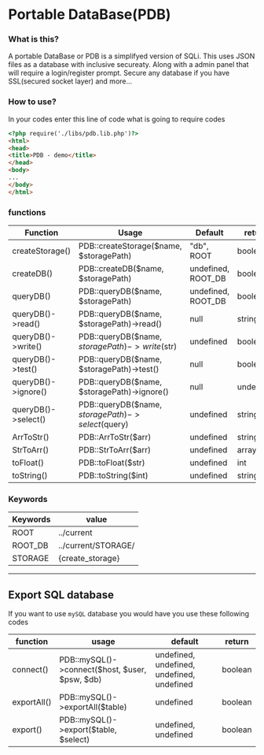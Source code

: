 # Portable DataBase(PDB)

### What is this?

A portable DataBase or PDB is a simplifyed version of SQLi. This uses JSON files as a database with 
inclusive secureaty. Along with a admin panel that will require a login/register prompt. Secure
any database if you have SSL(secured socket layer) and more...

### How to use?

In your codes enter this line of code what is going to require codes
```html
<?php require('./libs/pdb.lib.php')?>
<html>
<head>
<title>PDB - demo</title>
</head>
<body>
...
</body>
</html>
```

### functions

| Function | Usage 		   | Default  | return | support |
| -------- | ------------- | ------- | ------ | ------ |
| createStorage() | PDB::createStorage($name, $storagePath) | "db", ROOT | boolean | 0.0.1<X  |
| createDB() | PDB::createDB($name, $storagePath) | undefined, ROOT_DB | boolean | 0.0.1<X |
| queryDB() | PDB::queryDB($name, $storagePath) | undefined, ROOT_DB | boolean | 0.0.1<X |
| queryDB()->read()   | PDB::queryDB($name, $storagePath)->read() | null | string | 0.0.1<X |
| queryDB()->write() | PDB::queryDB($name, $storagePath)->write($str) | undefined | boolean | 0.0.1<X |
| queryDB()->test()  | PDB::queryDB($name, $storagePath)->test() | null | boolean | 0.0.1<X |
| queryDB()->ignore() | PDB::queryDB($name, $storagePath)->ignore() | null | undefined | 0.0.1<X |
| queryDB()->select() | PDB::queryDB($name, $storagePath)->select($query) | undefined | string | 0.0.1<X |
| ArrToStr() | PDB::ArrToStr($arr) | undefined | string | 0.0.1<X |
| StrToArr() | PDB::StrToArr($arr) | undefined | array | 0.0.1<X |
| toFloat()  | PDB::toFloat($str)  | undefined | int | 0.0.1<X |
| toString() | PDB::toString($int) | undefined | string | 0.0.1<X |

### Keywords

| Keywords | value |
| ------- | ------ |
| ROOT    | ../current             |
| ROOT_DB | ../current/STORAGE/  |
| STORAGE | {create_storage}       |

***

## Export SQL database
 
 If you want to use `mySQL` database you would have you use these following codes
 
 | function | usage | default | return |
 | -------- | ----- | ------ | -------- |
 | connect()|PDB::mySQL()->connect($host, $user, $psw, $db)| undefined, undefined, undefined, undefined | boolean |
 | exportAll() | PDB::mySQL()->exportAll($table) | undefined | boolean |
 | export() | PDB::mySQL()->export($table, $select) | undefined, undefined | boolean |
 
